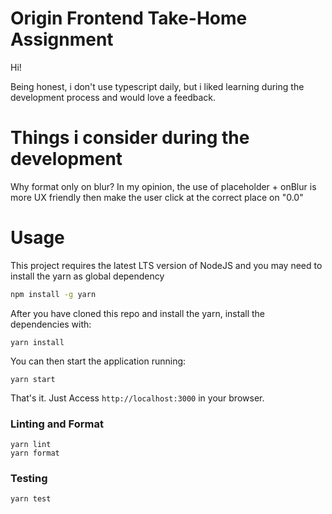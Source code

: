 # Origin Frontend Take-Home Assignment

Hi!

Being honest, i don't use typescript daily, but i liked learning during the development process and would love a feedback.

# Things i consider during the development

Why format only on blur?
In my opinion, the use of placeholder + onBlur is more UX friendly then make the user click at the correct place on "0.0"

# Usage

This project requires the latest LTS version of NodeJS and you may need to install the yarn as global dependency

```bash
npm install -g yarn
```

After you have cloned this repo and install the yarn, install the dependencies with:

```
yarn install
```

You can then start the application running:

```
yarn start
```

That's it. Just Access `http://localhost:3000` in your browser.

### Linting and Format

```
yarn lint
yarn format
```

### Testing

```
yarn test
```
